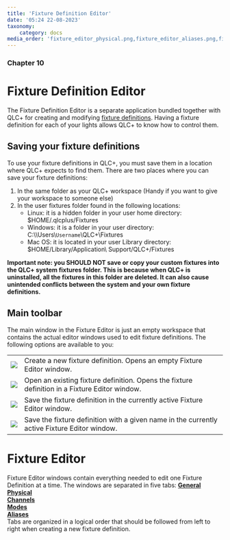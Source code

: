 ```yaml
---
title: 'Fixture Definition Editor'
date: '05:24 22-08-2023'
taxonomy:
    category: docs
media_order: 'fixture_editor_physical.png,fixture_editor_aliases.png,fixture_editor_channel_color.png,fixture_editor_channel_gobo.png,fixture_editor_channel_preset.png,fixture_editor_channel_shutter.png,fixture_editor_channel_wizard.png,fixture_editor_channels.png,fixture_editor_general.png,fixture_editor_mode_channels.png,fixture_editor_mode_edit_head.png,fixture_editor_mode_heads.png'
---
```


### Chapter 10

# Fixture Definition Editor

The Fixture Definition Editor is a separate application bundled together with QLC+ for creating and modifying [fixture definitions](/basics/glossary-and-concepts#fixtures). Having a fixture definition for each of your lights allows QLC+ to know how to control them.

## Saving your fixture definitions

To use your fixture definitions in QLC+, you must save them in a location where QLC+ expects to find them. There are two places where you can save your fixture definitions:
1. In the same folder as your QLC+ workspace (Handy if you want to give your workspace to someone else)
2. In the user fixtures folder found in the following locations:
    * Linux: it is a hidden folder in your user home directory: $HOME/.qlcplus/Fixtures
    * Windows: it is a folder in your user directory: C:\\\\Users\\`Username`\\QLC+\Fixtures
    * Mac OS: it is located in your user Library directory: $HOME/Library/Application\\ Support/QLC+/Fixtures

**Important note: you SHOULD NOT save or copy your custom fixtures into the QLC+ system fixtures folder. This is because when QLC+ is uninstalled, all the fixtures in this folder are deleted. It can also cause unintended conflicts between the system and your own fixture definitions.**

Main toolbar
------------
The main window in the Fixture Editor is just an empty workspace that contains the actual editor windows used to edit fixture definitions. The following options are available to you:

|     |     |
| --- | --- |
| ![](/basics/filenew.png) | Create a new fixture definition. Opens an empty Fixture Editor window. |
| ![](/basics/fileopen.png) | Open an existing fixture definition. Opens the fixture definition in a Fixture Editor window. |
| ![](/basics/filesave.png) | Save the fixture definition in the currently active Fixture Editor window. |
| ![](/basics/filesaveas.png) | Save the fixture definition with a given name in the currently active Fixture Editor window. |

Fixture Editor
==============

Fixture Editor windows contain everything needed to edit one Fixture Definition at a time. The windows are separated in five tabs: 
[**General**](general)<br>
[**Physical**](physical)<br>
[**Channels**](channels)<br>
[**Modes**](modes)<br>
[**Aliases**](aliases)<br>
Tabs are organized in a logical order that should be followed from left to right when creating a new fixture definition.

